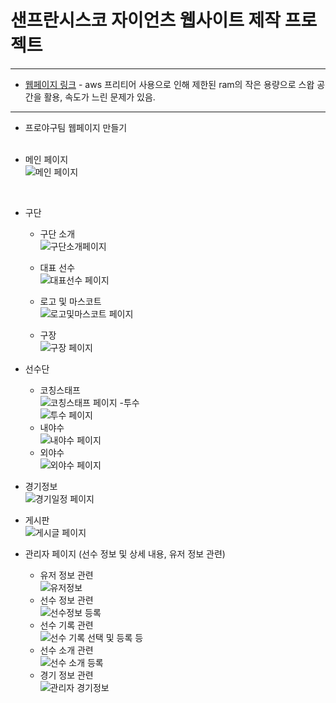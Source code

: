 # 샌프란시스코 자이언츠 웹사이트 제작 프로젝트
-----------------------------------------------

- [웹페이지 링크](http://13.125.176.66:8080/main/main_page) - aws 프리티어 사용으로 인해 제한된 ram의 작은 용량으로 스왑 공간을 활용, 속도가 느린 문제가 있음.

-----------------------------------------------

- 프로야구팀 웹페이지 만들기
<br><br>




- 메인 페이지  
![메인 페이지](https://user-images.githubusercontent.com/86460929/175053004-efdd5a87-ae3f-404b-9533-56621365d310.gif)
<br/>

- 구단
  - 구단 소개<br>
  ![구단소개페이지](https://user-images.githubusercontent.com/86460929/181475854-7831c892-755d-426a-bbf9-69d92cd2cdff.gif)
  
  - 대표 선수<br>
  ![대표선수 페이지](https://user-images.githubusercontent.com/86460929/181484024-52a72100-e2a6-4371-8f8b-53262e87dbd6.gif)  
  
  - 로고 및 마스코트<br>
  ![로고및마스코트 페이지](https://user-images.githubusercontent.com/86460929/181484162-42c3097c-7dd9-429e-8465-b8acbb550635.gif)
  
  - 구장<br>
  ![구장 페이지](https://user-images.githubusercontent.com/86460929/181485307-bfb8a684-fe86-4552-9479-b62c35f21b71.gif)
  
- 선수단
  - 코칭스태프<br>
  ![코칭스태프 페이지](https://user-images.githubusercontent.com/86460929/181485998-552db3df-6626-446c-a0c3-5a498d625bd2.gif)
  -투수<br>
  ![투수 페이지](https://user-images.githubusercontent.com/86460929/181486446-da4f6211-db3c-41a3-a9e0-92b7997ec59c.gif)
  - 내야수<br>
  ![내야수 페이지](https://user-images.githubusercontent.com/86460929/181486759-f29a64c4-10e5-4954-b247-03de0ff72dad.gif)
  - 외야수<br>
  ![외야수 페이지](https://user-images.githubusercontent.com/86460929/181487783-86b1def0-9f43-43f2-8a7d-d8a3a9f76b13.gif)
- 경기정보<br>
  ![경기일정 페이지](https://user-images.githubusercontent.com/86460929/181507632-2bae2a46-ba7a-41cb-84cf-33cfefca56b2.gif)
- 게시판<br>
  ![게시글 페이지](https://user-images.githubusercontent.com/86460929/181574537-914ccb88-44e0-4544-8af5-8a8a75548e60.gif)

- 관리자 페이지 (선수 정보 및 상세 내용, 유저 정보 관련)
  - 유저 정보 관련<br>
    ![유저정보](https://user-images.githubusercontent.com/86460929/192699127-06527cbc-53f0-4a09-8691-e36dbc4b1dd2.png)
  - 선수 정보 관련<br>
    ![선수정보 등록](https://user-images.githubusercontent.com/86460929/192699246-48b69c51-6143-4683-ba84-f7c4804baf6b.png)
  - 선수 기록 관련<br>
    ![선수 기록 선택 및 등록 등](https://user-images.githubusercontent.com/86460929/192699255-4041f121-9021-43b1-a7e6-d44fcc848432.png)
  - 선수 소개 관련<br>
    ![선수 소개 등록](https://user-images.githubusercontent.com/86460929/192699284-a300cea0-dc2f-4d6a-843b-331d54ea06f6.png)
  - 경기 정보 관련<br>
    ![관리자 경기정보](https://user-images.githubusercontent.com/86460929/192699373-76956379-f207-4f2e-beb6-9f5fffa24ac0.png)
